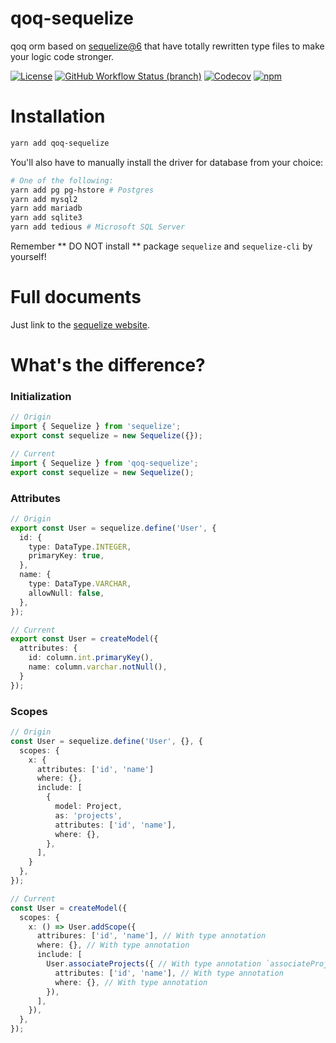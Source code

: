 # qoq-sequelize
qoq orm based on [sequelize@6](https://github.com/sequelize/sequelize) that have totally rewritten type files to make your logic code stronger.

[![License](https://img.shields.io/github/license/qoq-ts/qoq-sequelize)](https://github.com/qoq-ts/qoq-sequelize/blob/master/LICENSE)
[![GitHub Workflow Status (branch)](https://img.shields.io/github/workflow/status/qoq-ts/qoq-sequelize/CI/master)](https://github.com/qoq-ts/qoq-sequelize/actions)
[![Codecov](https://img.shields.io/codecov/c/github/qoq-ts/qoq-sequelize)](https://codecov.io/gh/qoq-ts/qoq-sequelize)
[![npm](https://img.shields.io/npm/v/qoq)](https://www.npmjs.com/package/qoq)

# Installation

```bash
yarn add qoq-sequelize
```

You'll also have to manually install the driver for database from your choice:

```bash
# One of the following:
yarn add pg pg-hstore # Postgres
yarn add mysql2
yarn add mariadb
yarn add sqlite3
yarn add tedious # Microsoft SQL Server
```

Remember ** DO NOT install ** package `sequelize` and `sequelize-cli` by yourself!

# Full documents
Just link to the [sequelize website](https://sequelize.org/master/index.html).

# What's the difference?
### Initialization
```typescript
// Origin
import { Sequelize } from 'sequelize';
export const sequelize = new Sequelize({});

// Current
import { Sequelize } from 'qoq-sequelize';
export const sequelize = new Sequelize();
```

### Attributes
```typescript
// Origin
export const User = sequelize.define('User', {
  id: {
    type: DataType.INTEGER,
    primaryKey: true,
  },
  name: {
    type: DataType.VARCHAR,
    allowNull: false,
  },
});

// Current
export const User = createModel({
  attributes: {
    id: column.int.primaryKey(),
    name: column.varchar.notNull(),
  }
});
```

### Scopes
```typescript
// Origin
const User = sequelize.define('User', {}, {
  scopes: {
    x: {
      attributes: ['id', 'name']
      where: {},
      include: [
        {
          model: Project,
          as: 'projects',
          attributes: ['id', 'name'],
          where: {},
        },
      ],
    }
  },
});

// Current
const User = createModel({
  scopes: {
    x: () => User.addScope({
      attribures: ['id', 'name'], // With type annotation
      where: {}, // With type annotation
      include: [
        User.associateProjects({ // With type annotation `associateProjects`
          attributes: ['id', 'name'], // With type annotation
          where: {}, // With type annotation
        }),
      ],
    }),
  },
});
```
